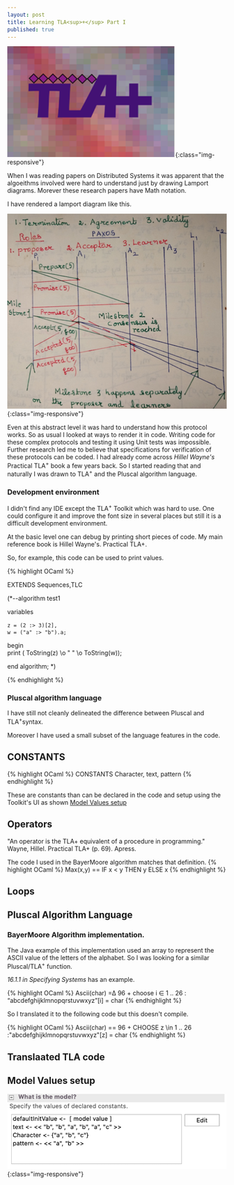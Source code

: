 ```yaml
---
layout: post
title: Learning TLA<sup>+</sup> Part I
published: true
---
```


![image-title-here](../images/TLAPlus.png){:class="img-responsive"} 

When I was reading papers on Distributed Systems it was apparent that the algoeithms involved
were hard to understand just by drawing Lamport diagrams. Morever these research papers have Math
notation.

I have rendered a lamport diagram like this.

![image-title-here](../images/Paxos.jpg){:class="img-responsive"}

Even at this abstract level it was hard to understand how this protocol works. So as usual I looked
at ways to render it in code. Writing code for these complex protocols and testing it using Unit tests
was impossible. Further research led me to believe that specifications for verification of these protocols
can be coded. 
I had already come across <i>Hillel Wayne's</i> Practical TLA<sup>+</sup> book a few years
back. So I started reading that and naturally I was drawn to TLA<sup>+</sup> and the Pluscal
algorithm language.

### Development environment

I didn't find any IDE except the TLA<sup>+</sup> Toolkit which was hard
to use. One could configure it and improve the font size in several places
but still it is a difficult development environment.

At the basic level one can debug by printing short pieces of code. My main
reference book is Hillel Wayne's. Practical TLA+.

So, for example, this code can be used to print values.

{% highlight OCaml %}

EXTENDS  Sequences,TLC

(*--algorithm test1

variables

    z = (2 :> 3)[2],
    w = ("a" :> "b").a;
begin    
    print ( ToString(z) \o "  " \o ToString(w));

end algorithm; *)

{% endhighlight %}



### Pluscal algorithm language
I have still not cleanly delineated the difference between Pluscal and TLA<sup>+</sup>syntax.

Moreover I have used a small subset of the language features in the code.

## CONSTANTS

{% highlight OCaml %}
CONSTANTS Character, text, pattern
{% endhighlight %}

These are constants than can be declared in the code and setup using the Toolkit's
UI as shown [Model Values setup](#model-title) 

## Operators

"An operator is the TLA+ equivalent of a procedure in programming."
Wayne, Hillel. Practical TLA+ (p. 69). Apress. 

The code I used in the BayerMoore algorithm matches that definition.
{% highlight OCaml %}
Max(x,y) == IF x < y THEN y ELSE x
{% endhighlight %}
## Loops


## Pluscal Algorithm Language

### BayerMoore Algorithm implementation.

The Java example of this implementation used an array to represent the ASCII value of
the letters of the alphabet. So I was looking for a similar Pluscal/TLA<sup>+</sup> function.

_16.1.1 in Specifying Systems_ has an example. 

{% highlight OCaml %}
Ascii(char) =∆ 96 + choose i ∈ 1 .. 26 :
          “abcdefghijklmnopqrstuvwxyz”[i] = char
{% endhighlight %}

So I translated it to the following code but this doesn't compile.

{% highlight OCaml %}
Ascii(char) == 96 + CHOOSE z \in 1 .. 26 :"abcdefghijklmnopqrstuvwxyz"[z] = char
{% endhighlight %}

<script src="https://gist.github.com/mohanr/265bc7e9299c95890602aca7e372c75d.js"></script>

## Translaated TLA code

<script src="https://gist.github.com/mohanr/41c55a5a98ae7397aa34085994d631f7.js"></script>

## Model Values setup

![image-title-here](../images/modelvalues.png){:class="img-responsive"}

